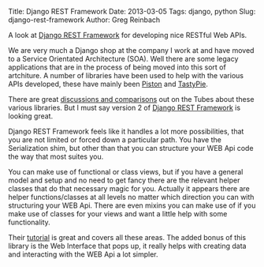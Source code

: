 Title: Django REST Framework
Date: 2013-03-05
Tags: django, python
Slug: django-rest-framework
Author: Greg Reinbach

A look at [Django REST Framework](http://django-rest-framework.org/) for developing nice RESTful Web APIs.

We are very much a Django shop at the company I work at and have moved to a Service Orientated Architecture (SOA). Well there are some legacy applications that are in the process of being moved into this sort of artchiture. A number of libraries have been used to help with the various APIs developed, these have mainly been [Piston](https://bitbucket.org/jespern/django-piston/wiki/Home) and [TastyPie]().

There are great [discussions and comparisons](http://stackoverflow.com/questions/8430579/django-restful-api-django-piston-vs-django-tastypie) out on the Tubes about these various libraries. But I must say version 2 of [Django REST Framework](http://django-rest-framework.org/) is looking great.

Django REST Framework feels like it handles a lot more possibilities, that you are not limited or forced down a particular path. You have the Serialization shim, but other than that you can structure your WEB Api code the way that most suites you.

You can make use of functional or class views, but if you have a general model and setup and no need to get fancy there are the relevant helper classes that do that necessary magic for you. Actually it appears there are helper functions/classes at all levels no matter which direction you can with structuring your WEB Api. There are even mixins you can make use of if you make use of classes for your views and want a little help with some functionality.

Their [tutorial](http://django-rest-framework.org/tutorial/1-serialization.html) is great and covers all these areas. The added bonus of this library is the Web Interface that pops up, it really helps with creating data and interacting with the WEB Api a lot simpler.